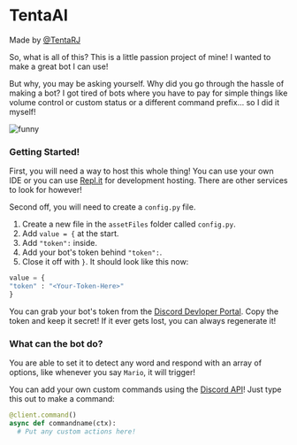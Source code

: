 # TentaAI
Made by [@TentaRJ](https://twitter.com/tentarj)

So, what is all of this?
This is a little passion project of mine! I wanted to make a great bot I can use!

But why, you may be asking yourself. Why did you go through the hassle of making a bot?
I got tired of bots where you have to pay for simple things like volume control or custom status or a different command prefix... so I did it myself!

![funny](https://external-preview.redd.it/0wJ2ZY6d6EwPxn39HOtt5Y6FSfEfsyvEoLQWY4tsS3M.jpg?auto=webp&s=678a2dbbf0311977b3bc0049e23583c86725b113)

### Getting Started!

First, you will need a way to host this whole thing! You can use your own IDE or you can use [Repl.it](https://repl.it) for development hosting. There are other services to look for however!

Second off, you will need to create a `config.py` file.
  1. Create a new file in the `assetFiles` folder called `config.py`.
  2. Add `value = {` at the start.
  3. Add `"token":` inside.
  4. Add your bot's token behind `"token":`.
  5. Close it off with `}`.
  It should look like this now:
  ```py
value = {
  "token" : "<Your-Token-Here>"
}
  ```
You can grab your bot's token from the [Discord Devloper Portal](https://discord.com/developers). Copy the token and keep it secret! If it ever gets lost, you can always regenerate it!

### What can the bot do?

You are able to set it to detect any word and respond with an array of options, like whenever you say `Mario`, it will trigger!

You can add your own custom commands using the [Discord API](https://discordpy.readthedocs.io/en/latest/api.html)! Just type this out to make a command:
```py
@client.command()
async def commandname(ctx):
  # Put any custom actions here!
```